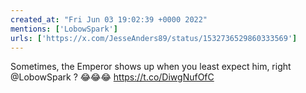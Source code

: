 ```yaml
---
created_at: "Fri Jun 03 19:02:39 +0000 2022"
mentions: ['LobowSpark']
urls: ['https://x.com/JesseAnders89/status/1532736529860333569']
---
```


Sometimes, the Emperor shows up when you least expect him, right @LobowSpark ? 😂😂😂 https://t.co/DiwgNufOfC